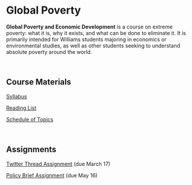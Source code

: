 # Global Poverty

**Global Poverty and Economic Development** is a course on extreme poverty:  what it is, why it exists, and what can be done to eliminate it.  It is primarily intended for Williams students majoring in economics or environmental studies, as well as other students seeking to understand absolute poverty around the world.

<br>

## Course Materials

[Syllabus](ECON-204-syllabus.pdf)

[Reading List](ECON-204-reading-list.pdf)

[Schedule of Topics](https://pjakiela.github.io/ECON204/schedule.html)

<br>

## Assignments

[Twitter Thread Assignment](https://pjakiela.github.io/ECON204/twitter.html) (due March 17)

[Policy Brief Assignment](https://pjakiela.github.io/ECON204/brief.html) (due May 16)
